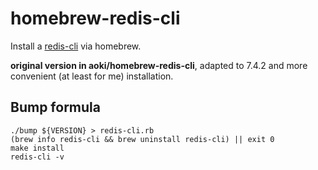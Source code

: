 # homebrew-redis-cli

Install a [redis-cli](http://redis.io/) via homebrew.

**original version in aoki/homebrew-redis-cli**, adapted to 7.4.2 and
more convenient (at least for me) installation.


## Bump formula

```
./bump ${VERSION} > redis-cli.rb
(brew info redis-cli && brew uninstall redis-cli) || exit 0
make install
redis-cli -v
```
